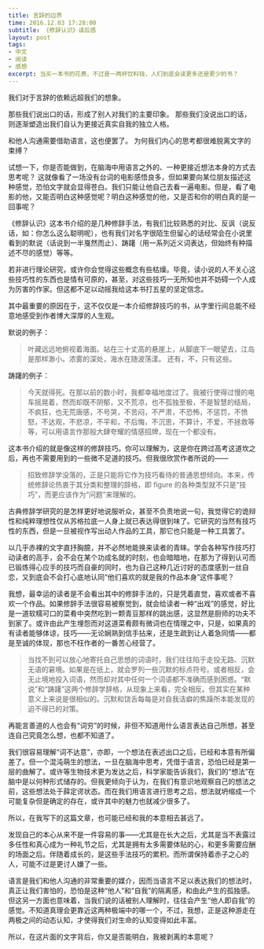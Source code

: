```yaml
---
title: 言辞的边界
time: 2016.12.03 17:28:00
subtitle: 《修辞认识》读后感
layout: post
tags:
- 中文
- 阅读
- 感想
excerpt: 当买一本书的花费，不过是一两杯饮料钱，人们到底会读更多还是更少的书？
---
```


我们对于言辞的依赖远超我们的想象。

那些我们说出口的话，形成了别人对我们的主要印象。
那些我们没说出口的话，则逐渐塑造出我们自认为更接近真实自我的独立人格。

和他人沟通需要借助语言，这也便罢了。
为何我们内心的思考都很难脱离文字的束缚？

试想一下，你是否能做到，在脑海中用语言之外的、一种更接近想法本身的方式去思考呢？
这就像看了一场没有台词的电影感悟良多，但如果要向某位朋友描述这种感觉，恐怕文字就会显得苍白。我们只能让他自己去看一遍电影。但是，看了电影的他，又能否明白这种感觉呢？明白这种感觉的他，又是否和你的明白真的是一回事呢？

<div class="split"></div> 


《修辞认识》这本书介绍的是几种修辞手法，有我们比较熟悉的对比、反讽（说反话，如：你怎么这么聪明呢），也有我们对名字很陌生但留心的话经常会在小说里看到的默说（话说到一半戛然而止）、踌躇（用一系列近义词表达，但始终有种描述不尽的感觉）等等。

若非进行理论研究，或许你会觉得这些概念有些枯燥。毕竟，读小说的人不关心这些技巧性的东西也是情有可原的，甚至，对这些技巧一无所知也并不妨碍一个人成为厉害的作家。但这都不足以动摇我给这本书打五星的坚定信念。

其中最重要的原因在于，这不仅仅是一本介绍修辞技巧的书，从字里行间总能不经意地感受到作者博大深厚的人生观。

<div class="split"></div>



默说的例子：

> 叶藏远远地俯视着海面。站在三十丈高的悬崖上，从脚底下一眼望去，江岛是那样渺小。浓雾的深处，海水在随波荡漾。
还有，不，只有这些。

踌躇的例子：

> 今天就得死。在那以前的数小时，我都幸福地度过了。我被行使得过慢的电车摇晃着，然而却既不阴郁，又不荒凉，也不孤独至极，不是智慧的结局，不疯狂，也无荒唐感，不号哭，不苦闷，不严肃，不恐怖，不惩罚，不愤怒，不达观，不悲凉，不平和，不后悔，不沉思，不算计，不爱，不拯救等等，可以用语言作那般大肆夸耀的情感招牌，现在一个都没有。

这本书介绍的就是像这样的修辞技巧。你可以理解为，这是你在跨过高考这道坎之后，再也不需要用到的一些微不足道的技巧。但我很欣赏作者所说的——

> 招致修辞学没落的，正是只能将它作为技巧看待的普通思想倾向。本来，传统修辞论热衷于其分类和整理的辞格，即 figure 的各种类型就不只是“技巧”，而更应该作为“问题”来理解的。

古典修辞学研究的是怎样更好地说服听众，甚至不负责地说一句，我觉得它的诡辩性和纯粹理想性仅从苏格拉底一人身上就已表达得很到味了。它研究的当然有技巧性的东西，但是一旦被视作写出动人作品的工具，那它也只能是一种工具罢了。

以几乎赤裸的文字直抒胸臆，并不必然地能换来读者的青睐。学会各种写作技巧打动读者的高手，会不会在某个功成名就的时刻，也会暗暗地，在那为了得到认可而已锻炼得心应手的技巧而自豪的同时，也为自己这种几近讨好的态度感到一丝自恋，又到底会不会打心底地认同“他们喜欢的就是我的作品本身”这件事呢？

我想，最幸运的读者是不会看出其中的修辞手法的，只是凭着直觉，喜欢或者不喜欢一个作品。如果修辞手法很容易被察觉到，就会给读者一种“出戏”的感觉，好比是一道软糯可口的菜肴中突然吃到一颗青豆那样的跳出感，这显然是厨师的功夫不到家了。或许由此产生埋怨而对这道菜肴颇有微词也在情理之中，只是，如果真的有读者能够体谅，技巧——无论娴熟到信手拈来，还是生疏到让人着急同情——都是至诚的体现，那也不枉作者的一番苦心经营了。

<div class="split"></div>



> 当找不到可以放心地寄托自己思想的词语时，我们往往陷于走投无路、沉默无语的窘境。如果是在纸上，就会罗列一些沉默的标点符号。或者相反，会无止境地投入词语，然而却对其中任何一个词语都不准确而感到困惑。“默说”和“踌躇”这两个修辞学辞格，从现象上来看，完全相反。但其实在某种意义上来说是很相似的。沉默和饶舌每每是对自我洁癖的焦躁所本能发现的迫不得已的对策。

再能言善道的人也会有“词穷”的时候，非但不知道用什么语言表达自己所想，甚至连自己究竟怎么想，也都不知道了。

我们很容易理解“词不达意”，亦即，一个想法在表述出口之后，已经和本意有所偏差了。但一个混沌萌生的想法，一旦在脑海中思考，凭借于语言，恐怕已经是第一层的曲解了。或许等生物技术更为发达之后，科学家能告诉我们，我们的“想法”在脑中是以何种形式储存的。但我更倾向于认为，在我们有意识地观察自己的想法之前，这些想法处于薛定谔状态。而在我们用语言进行思考之后，想法就坍缩成一个可能复杂但是确定的存在，或许其中的魅力也就减少很多了。

所以，在我写下的这篇文章，也可能已经和我的本意相去甚远了。

<div class="split"></div>



发现自己的本心从来不是一件容易的事——尤其是在长大之后，尤其是当不表露过多任性和真心成为一种礼节之后，尤其是拥有太多需要体贴的心，和更多需要应酬的场面之后。伴随着成长的，是这些手法技巧的累积。而所谓保持着赤子之心的人，可能不过是更讨人嫌了一些。

语言是我们和他人沟通的非常重要的媒介，因而当语言不足以表达我们的想法时，真正让我们害怕的，恐怕是这种“他人”和“自我”的隔离感，和由此产生的孤独感。但这另一方面也意味着，当我们说的话被别人理解时，往往会产生“他人即自我”的感觉。不知道真理会更靠近这两种极端中的哪一个，不过，我想，正是这种游走在两极之间的动态认知，才使得我们对生命的认知变得如此丰富。

所以，在这片面的文字背后，你又是否能明白，我被剥离的本意呢？
